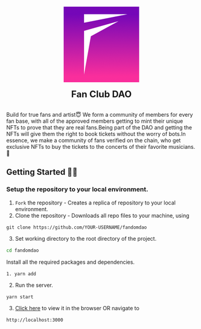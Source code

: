 <p align="center" width="400px"><img src="src/assets/fandomDAO.png" width="200"></p>

<p align="center" width="400px"> <font size="5"> <b> Fan Club DAO </b></font></p>

<br />
Build for true fans and artist😇 We form a community of members for every fan base, with all of the approved members getting to mint their unique NFTs to prove that they are real fans.Being part of the DAO and getting the NFTs will give them the right to book tickets without the worry of bots.In essence, we make a community of fans verified on the chain, who get exclusive NFTs to buy the tickets to the concerts of their favorite musicians. 🎵
 <br />


##  Getting Started 👨‍💻
### Setup the repository to your local environment.

1. `Fork` the repository  - Creates a replica of repository to your local environment.
2. Clone the repository - Downloads all repo files to your machine, using
  ```git
  git clone https://github.com/YOUR-USERNAME/fandomdao
  ``` 
3. Set working directory to the root directory of the project.
  ```sh
  cd fandomdao
  ```


Install all the required packages and dependencies.
  ```node
1. yarn add
  ```
2. Run the server.
  ```node
  yarn start
  ```
3. [Click here](http://localhost:3000) to view it in the browser OR navigate to
  ```text
  http://localhost:3000